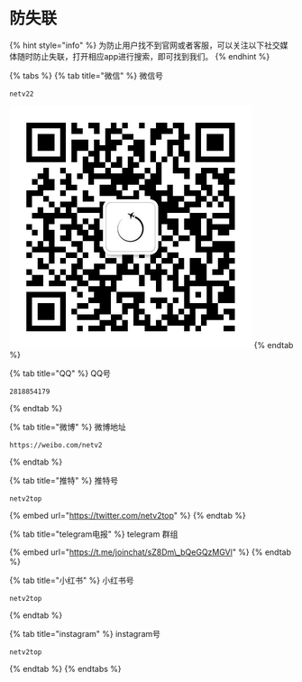 # 防失联

{% hint style="info" %}
为防止用户找不到官网或者客服，可以关注以下社交媒体随时防止失联，打开相应app进行搜索，即可找到我们。
{% endhint %}

{% tabs %}
{% tab title="微信" %}
微信号

```text
netv22
```

![&#x626B;&#x7801;&#x6DFB;&#x52A0;&#x5FAE;&#x4FE1;](.gitbook/assets/a058458e9a53e5000ddd3fa091c5efa%20%283%29.jpg)
{% endtab %}

{% tab title="QQ" %}
QQ号

```text
2818854179
```
{% endtab %}

{% tab title="微博" %}
微博地址

```text
https://weibo.com/netv2
```
{% endtab %}

{% tab title="推特" %}
推特号

```text
netv2top
```

{% embed url="https://twitter.com/netv2top" %}
{% endtab %}

{% tab title="telegram电报" %}
telegram 群组

{% embed url="https://t.me/joinchat/sZ8Dm\_bQeGQzMGVl" %}
{% endtab %}

{% tab title="小红书" %}
小红书号

```text
netv2top
```
{% endtab %}

{% tab title="instagram" %}
instagram号

```text
netv2top
```
{% endtab %}
{% endtabs %}





